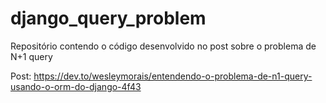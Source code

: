 # django_query_problem
Repositório contendo o código desenvolvido no post sobre o problema de N+1 query

Post: https://dev.to/wesleymorais/entendendo-o-problema-de-n1-query-usando-o-orm-do-django-4f43
